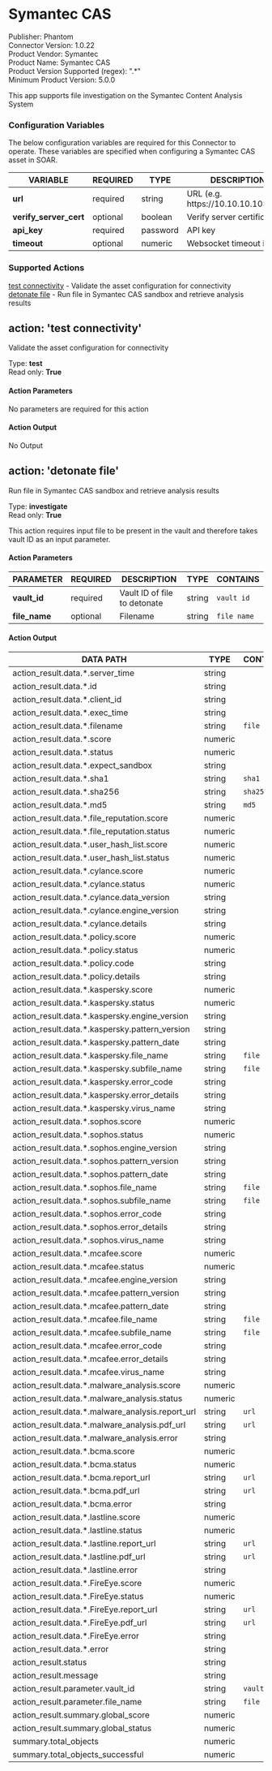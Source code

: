 [comment]: # "Auto-generated SOAR connector documentation"
# Symantec CAS

Publisher: Phantom  
Connector Version: 1\.0\.22  
Product Vendor: Symantec  
Product Name: Symantec CAS  
Product Version Supported (regex): "\.\*"  
Minimum Product Version: 5\.0\.0  

This app supports file investigation on the Symantec Content Analysis System

### Configuration Variables
The below configuration variables are required for this Connector to operate.  These variables are specified when configuring a Symantec CAS asset in SOAR.

VARIABLE | REQUIRED | TYPE | DESCRIPTION
-------- | -------- | ---- | -----------
**url** |  required  | string | URL \(e\.g\. https\://10\.10\.10\.10\:8082\)
**verify\_server\_cert** |  optional  | boolean | Verify server certificate
**api\_key** |  required  | password | API key
**timeout** |  optional  | numeric | Websocket timeout in sec

### Supported Actions  
[test connectivity](#action-test-connectivity) - Validate the asset configuration for connectivity  
[detonate file](#action-detonate-file) - Run file in Symantec CAS sandbox and retrieve analysis results  

## action: 'test connectivity'
Validate the asset configuration for connectivity

Type: **test**  
Read only: **True**

#### Action Parameters
No parameters are required for this action

#### Action Output
No Output  

## action: 'detonate file'
Run file in Symantec CAS sandbox and retrieve analysis results

Type: **investigate**  
Read only: **True**

This action requires input file to be present in the vault and therefore takes vault ID as an input parameter\.

#### Action Parameters
PARAMETER | REQUIRED | DESCRIPTION | TYPE | CONTAINS
--------- | -------- | ----------- | ---- | --------
**vault\_id** |  required  | Vault ID of file to detonate | string |  `vault id` 
**file\_name** |  optional  | Filename | string |  `file name` 

#### Action Output
DATA PATH | TYPE | CONTAINS
--------- | ---- | --------
action\_result\.data\.\*\.server\_time | string | 
action\_result\.data\.\*\.id | string | 
action\_result\.data\.\*\.client\_id | string | 
action\_result\.data\.\*\.exec\_time | string | 
action\_result\.data\.\*\.filename | string |  `file name` 
action\_result\.data\.\*\.score | numeric | 
action\_result\.data\.\*\.status | numeric | 
action\_result\.data\.\*\.expect\_sandbox | string | 
action\_result\.data\.\*\.sha1 | string |  `sha1` 
action\_result\.data\.\*\.sha256 | string |  `sha256` 
action\_result\.data\.\*\.md5 | string |  `md5` 
action\_result\.data\.\*\.file\_reputation\.score | numeric | 
action\_result\.data\.\*\.file\_reputation\.status | numeric | 
action\_result\.data\.\*\.user\_hash\_list\.score | numeric | 
action\_result\.data\.\*\.user\_hash\_list\.status | numeric | 
action\_result\.data\.\*\.cylance\.score | numeric | 
action\_result\.data\.\*\.cylance\.status | numeric | 
action\_result\.data\.\*\.cylance\.data\_version | string | 
action\_result\.data\.\*\.cylance\.engine\_version | string | 
action\_result\.data\.\*\.cylance\.details | string | 
action\_result\.data\.\*\.policy\.score | numeric | 
action\_result\.data\.\*\.policy\.status | numeric | 
action\_result\.data\.\*\.policy\.code | string | 
action\_result\.data\.\*\.policy\.details | string | 
action\_result\.data\.\*\.kaspersky\.score | numeric | 
action\_result\.data\.\*\.kaspersky\.status | numeric | 
action\_result\.data\.\*\.kaspersky\.engine\_version | string | 
action\_result\.data\.\*\.kaspersky\.pattern\_version | string | 
action\_result\.data\.\*\.kaspersky\.pattern\_date | string | 
action\_result\.data\.\*\.kaspersky\.file\_name | string |  `file name` 
action\_result\.data\.\*\.kaspersky\.subfile\_name | string |  `file name` 
action\_result\.data\.\*\.kaspersky\.error\_code | string | 
action\_result\.data\.\*\.kaspersky\.error\_details | string | 
action\_result\.data\.\*\.kaspersky\.virus\_name | string | 
action\_result\.data\.\*\.sophos\.score | numeric | 
action\_result\.data\.\*\.sophos\.status | numeric | 
action\_result\.data\.\*\.sophos\.engine\_version | string | 
action\_result\.data\.\*\.sophos\.pattern\_version | string | 
action\_result\.data\.\*\.sophos\.pattern\_date | string | 
action\_result\.data\.\*\.sophos\.file\_name | string |  `file name` 
action\_result\.data\.\*\.sophos\.subfile\_name | string |  `file name` 
action\_result\.data\.\*\.sophos\.error\_code | string | 
action\_result\.data\.\*\.sophos\.error\_details | string | 
action\_result\.data\.\*\.sophos\.virus\_name | string | 
action\_result\.data\.\*\.mcafee\.score | numeric | 
action\_result\.data\.\*\.mcafee\.status | numeric | 
action\_result\.data\.\*\.mcafee\.engine\_version | string | 
action\_result\.data\.\*\.mcafee\.pattern\_version | string | 
action\_result\.data\.\*\.mcafee\.pattern\_date | string | 
action\_result\.data\.\*\.mcafee\.file\_name | string |  `file name` 
action\_result\.data\.\*\.mcafee\.subfile\_name | string |  `file name` 
action\_result\.data\.\*\.mcafee\.error\_code | string | 
action\_result\.data\.\*\.mcafee\.error\_details | string | 
action\_result\.data\.\*\.mcafee\.virus\_name | string | 
action\_result\.data\.\*\.malware\_analysis\.score | numeric | 
action\_result\.data\.\*\.malware\_analysis\.status | numeric | 
action\_result\.data\.\*\.malware\_analysis\.report\_url | string |  `url` 
action\_result\.data\.\*\.malware\_analysis\.pdf\_url | string |  `url` 
action\_result\.data\.\*\.malware\_analysis\.error | string | 
action\_result\.data\.\*\.bcma\.score | numeric | 
action\_result\.data\.\*\.bcma\.status | numeric | 
action\_result\.data\.\*\.bcma\.report\_url | string |  `url` 
action\_result\.data\.\*\.bcma\.pdf\_url | string |  `url` 
action\_result\.data\.\*\.bcma\.error | string | 
action\_result\.data\.\*\.lastline\.score | numeric | 
action\_result\.data\.\*\.lastline\.status | numeric | 
action\_result\.data\.\*\.lastline\.report\_url | string |  `url` 
action\_result\.data\.\*\.lastline\.pdf\_url | string |  `url` 
action\_result\.data\.\*\.lastline\.error | string | 
action\_result\.data\.\*\.FireEye\.score | numeric | 
action\_result\.data\.\*\.FireEye\.status | numeric | 
action\_result\.data\.\*\.FireEye\.report\_url | string |  `url` 
action\_result\.data\.\*\.FireEye\.pdf\_url | string |  `url` 
action\_result\.data\.\*\.FireEye\.error | string | 
action\_result\.data\.\*\.error | string | 
action\_result\.status | string | 
action\_result\.message | string | 
action\_result\.parameter\.vault\_id | string |  `vault id` 
action\_result\.parameter\.file\_name | string |  `file name` 
action\_result\.summary\.global\_score | numeric | 
action\_result\.summary\.global\_status | numeric | 
summary\.total\_objects | numeric | 
summary\.total\_objects\_successful | numeric | 